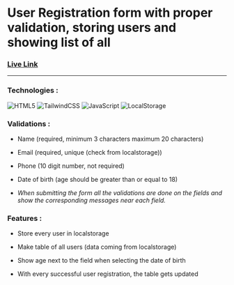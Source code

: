 # User Registration form with proper validation, storing users and showing list of all

### **[Live Link](https://geektousif.github.io/user-registration-form-validation)** 

---

### **Technologies :**

![HTML5](https://img.shields.io/badge/html5-%23E34F26.svg?style=for-the-badge&logo=html5&logoColor=white) ![TailwindCSS](https://img.shields.io/badge/tailwindcss-%2338B2AC.svg?style=for-the-badge&logo=tailwind-css&logoColor=white) ![JavaScript](https://img.shields.io/badge/javascript-%23323330.svg?style=for-the-badge&logo=javascript&logoColor=%23F7DF1E) ![LocalStorage](https://img.shields.io/badge/Localstorage-8B8B8B?style=for-the-badge)

### **Validations :**

- Name (required, minimum 3 characters maximum 20 characters)
- Email (required, unique (check from localstorage))
- Phone (10 digit number, not required)
- Date of birth (age should be greater than or equal to 18)

- _When submitting the form all the validations are done on the fields and show the corresponding messages near each field._

### **Features :**

- Store every user in localstorage

- Make table of all users (data coming from localstorage)
- Show age next to the field when selecting the date of birth
- With every successful user registration, the table gets updated

